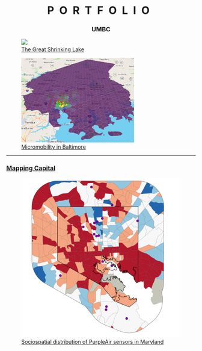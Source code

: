 <h1 style="letter-spacing:0.5em;text-align:center;">PORTFOLIO</h1>

<h3 style="text-align:center"> UMBC </h3>

<div class="flex-container">
  <div>
    <figure>
    <a href="/381_proj"><img src="381_proj/images/true_color.gif" style = "width:300px;"></a>
      <figcaption> <a href="/381_proj">The Great Shrinking Lake</a> </figcaption>
    </figure>
  </div>
  <div>
    <figure>
      <a href="/finalproj"><img src="finalproj/images/Screenshot 2022-05-09 131724.png" style = "width:300px;"></a>
            <figcaption><a href="/finalproj">Micromobility in Baltimore</a></figcaption>
    </figure>
  </div>
</div>

---

<h3> <a href="https://mapping.capital">Mapping Capital</a></h3>

<div>
  <div>
    <figure>
      <a href="/dss/">
        <img src="images/it worked MHI.png?raw=true" style = "maxwidth:55vw; margin-right:auto;">
      </a>
      <figcaption> 
        <a href="/dss">Sociospatial distribution of PurpleAir sensors in Maryland</a>
      </figcaption>
    </figure>
  </div>
</div>
